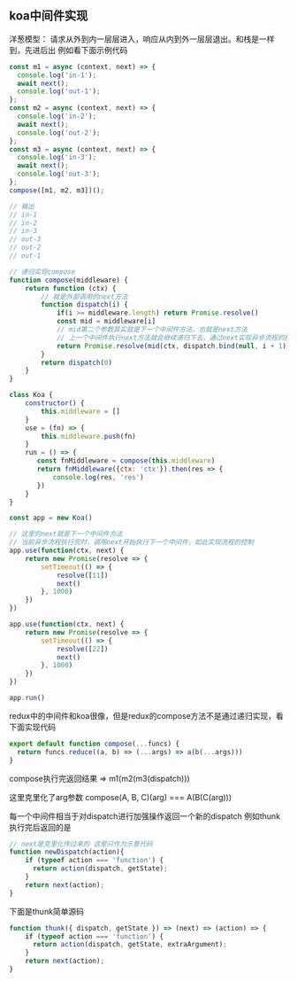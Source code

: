 ## koa中间件实现 ##

洋葱模型：
请求从外到内一层层进入，响应从内到外一层层退出。和栈是一样到，先进后出
例如看下面示例代码
```javascript
const m1 = async (context, next) => {
  console.log('in-1');
  await next();
  console.log('out-1');
};
const m2 = async (context, next) => {
  console.log('in-2');
  await next();
  console.log('out-2');
};
const m3 = async (context, next) => {
  console.log('in-3');
  await next();
  console.log('out-3');
};
compose([m1, m2, m3])();

// 输出
// in-1
// in-2
// in-3
// out-3
// out-2
// out-1
```



```javascript
// 递归实现compose
function compose(middleware) {
    return function (ctx) {
        // 就是外部调用的next方法
        function dispatch(i) {
            if(i >= middleware.length) return Promise.resolve()
            const mid = middleware[i]
            // mid第二个参数其实就是下一个中间件方法，也就是next方法
            // 上一个中间件执行next方法就会继续递归下去，通过next实现异步流程的控制
            return Promise.resolve(mid(ctx, dispatch.bind(null, i + 1)))
        }
        return dispatch(0)
    }
}

class Koa {
    constructor() {
        this.middleware = []
    }
    use = (fn) => {
        this.middleware.push(fn)
    }
    run = () => {
       const fnMiddleware = compose(this.middleware)
       return fnMiddleware({ctx: 'ctx'}).then(res => {
           console.log(res, 'res')
       })
    }
}

const app = new Koa()

// 这里的next就是下一个中间件方法
// 当前异步流程执行完时，调用next开始执行下一个中间件，如此实现流程的控制
app.use(function(ctx, next) {
    return new Promise(resolve => {
        setTimeout(() => {
            resolve([11])
            next()
        }, 1000)
    })
})

app.use(function(ctx, next) {
    return new Promise(resolve => {
        setTimeout(() => {
            resolve([22])
            next()
        }, 1000)
    })
})

app.run()
```
	

redux中的中间件和koa很像，但是redux的compose方法不是通过递归实现，看下面实现代码
```javascript
export default function compose(...funcs) {
  return funcs.reduce((a, b) => (...args) => a(b(...args)))
}
```

compose执行完返回结果 => m1(m2(m3(dispatch)))

这里克里化了arg参数 
compose(A, B, C)(arg) === A(B(C(arg)))

每一个中间件相当于对dispatch进行加强操作返回一个新的dispatch
例如thunk执行完后返回的是
```javascript
// next是克里化传过来的 这里只作为示意代码
function newDispatch(action){
    if (typeof action === 'function') {
      return action(dispatch, getState);
    }
    return next(action);
}
```

下面是thunk简单源码
```javascript
function thunk({ dispatch, getState }) => (next) => (action) => {
    if (typeof action === 'function') {
      return action(dispatch, getState, extraArgument);
    }
    return next(action);
}
```